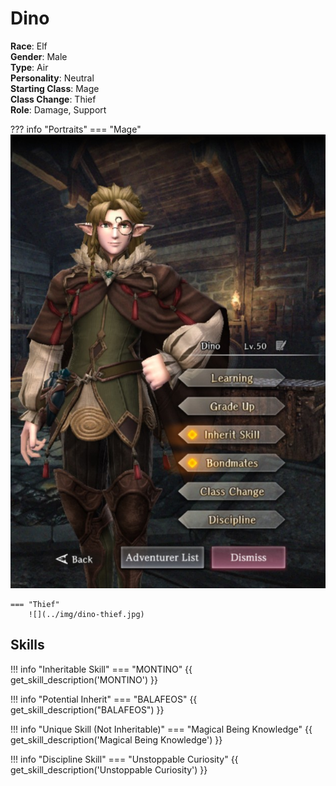 # Dino

**Race**: Elf  
**Gender**: Male  
**Type**: Air  
**Personality**: Neutral  
**Starting Class**: Mage  
**Class Change**: Thief  
**Role**: Damage, Support

??? info "Portraits"
    === "Mage"
        ![](../img/dino-mage.jpg)

    === "Thief"
        ![](../img/dino-thief.jpg)

## Skills

!!! info "Inheritable Skill"
    === "MONTINO"
        {{ get_skill_description('MONTINO') }}

!!! info "Potential Inherit"
    === "BALAFEOS"
        {{ get_skill_description("BALAFEOS") }}

!!! info "Unique Skill (Not Inheritable)"
    === "Magical Being Knowledge"
        {{ get_skill_description('Magical Being Knowledge') }}
        
!!! info "Discipline Skill"
    === "Unstoppable Curiosity"
        {{ get_skill_description('Unstoppable Curiosity') }}
